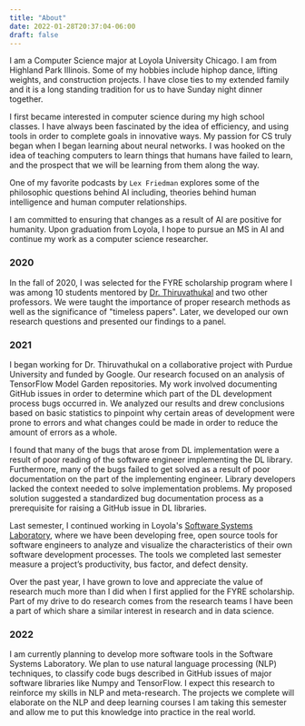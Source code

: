 ```yaml
---
title: "About"
date: 2022-01-28T20:37:04-06:00
draft: false
---
```


I am a Computer Science major at Loyola University Chicago.  I am from Highland Park Illinois.  Some of my hobbies include hiphop dance, lifting weights, and construction projects.  I have close ties to my extended family and it is a long standing tradition for us to have Sunday night dinner together.

I first became interested in computer science during my high school classes. I have always been fascinated by the idea of efficiency, and using tools in order to complete goals in innovative ways.  My passion for CS truly began when I began learning about neural networks. I was hooked on the idea of teaching computers to learn things that humans have failed to learn, and the prospect that we will be learning from them along the way.  

One of my favorite podcasts by `Lex Friedman` explores some of the philosophic questions behind AI including, theories behind human intelligence and human computer relationships.

I am committed to ensuring that changes as a result of AI are positive for humanity.  Upon graduation from Loyola, I hope to pursue an MS in AI and continue my work as a computer science researcher.


### 2020

In the fall of 2020, I was selected for the FYRE scholarship program where I was among 10 students mentored by [Dr. Thiruvathukal](https://gkt.cs.luc.edu/) and two other professors. We were taught the importance of proper research methods as well as the significance of "timeless papers". Later, we developed our own research questions and presented our findings to a panel.

### 2021

I began working for Dr. Thiruvathukal on a collaborative project with Purdue University and funded by Google. Our research focused on an analysis of TensorFlow Model Garden repositories. My work involved documenting GitHub issues in order to determine which part of the DL development process bugs occurred in.  We analyzed our results and drew conclusions based on basic statistics to pinpoint why certain areas of development were prone to errors and what changes could be made in order to reduce the amount of errors as a whole.  

I found that many of the bugs that arose from DL implementation were a result of poor reading of the software engineer implementing the DL library. Furthermore, many of the bugs failed to get solved as a result of poor documentation on the part of the implementing engineer.  Library developers lacked the context needed to solve implementation problems.  My proposed solution suggested a standardized bug documentation process as a prerequisite for raising a GitHub issue in DL libraries.

Last semester, I continued working in Loyola's [Software Systems Laboratory](https://ssl.cs.luc.edu/), where we have been developing free, open source tools for software engineers to analyze and visualize the characteristics of their own software development processes.  The tools we completed last semester measure a project’s productivity, bus factor, and defect density.  

Over the past year, I have grown to love and appreciate the value of research much more than I did when I first applied for the FYRE scholarship. Part of my drive to do research comes from the research teams I have been a part of which share a similar interest in research and in data science.

### 2022

I am currently planning to develop more software tools in the Software Systems Laboratory. We plan to use natural language processing (NLP) techniques, to classify code bugs described in GitHub issues of major software libraries like Numpy and TensorFlow. I expect this research to reinforce my skills in NLP and meta-research. The projects we complete will elaborate on the NLP and deep learning courses I am taking this semester and allow me to put this knowledge into practice in the real world.  
